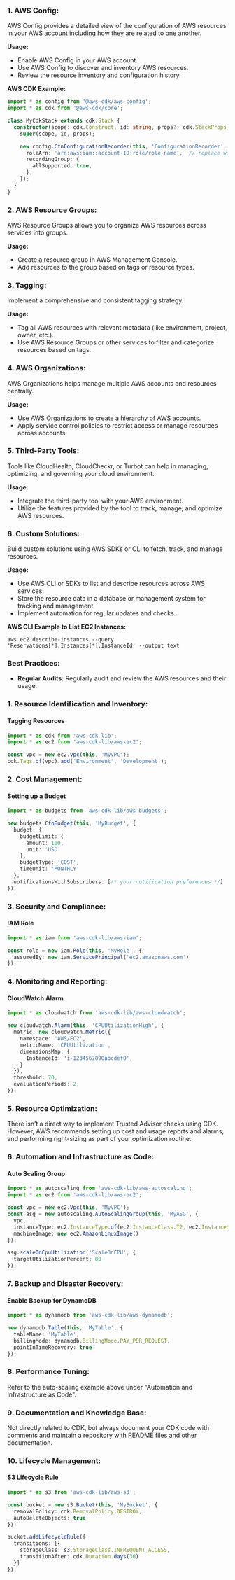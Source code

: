 
### 1. **AWS Config:**
   AWS Config provides a detailed view of the configuration of AWS resources in your AWS account including how they are related to one another.

   **Usage:**
   - Enable AWS Config in your AWS account.
   - Use AWS Config to discover and inventory AWS resources.
   - Review the resource inventory and configuration history.

   **AWS CDK Example:**

   ```typescript
   import * as config from '@aws-cdk/aws-config';
   import * as cdk from '@aws-cdk/core';

   class MyCdkStack extends cdk.Stack {
     constructor(scope: cdk.Construct, id: string, props?: cdk.StackProps) {
       super(scope, id, props);

       new config.CfnConfigurationRecorder(this, 'ConfigurationRecorder', {
         roleArn: 'arn:aws:iam::account-ID:role/role-name',  // replace with actual ARN
         recordingGroup: {
           allSupported: true,
         },
       });
     }
   }
   ```

### 2. **AWS Resource Groups:**
   AWS Resource Groups allows you to organize AWS resources across services into groups.

   **Usage:**
   - Create a resource group in AWS Management Console.
   - Add resources to the group based on tags or resource types.

### 3. **Tagging:**
   Implement a comprehensive and consistent tagging strategy.

   **Usage:**
   - Tag all AWS resources with relevant metadata (like environment, project, owner, etc.).
   - Use AWS Resource Groups or other services to filter and categorize resources based on tags.

### 4. **AWS Organizations:**
   AWS Organizations helps manage multiple AWS accounts and resources centrally.

   **Usage:**
   - Use AWS Organizations to create a hierarchy of AWS accounts.
   - Apply service control policies to restrict access or manage resources across accounts.

### 5. **Third-Party Tools:**
   Tools like CloudHealth, CloudCheckr, or Turbot can help in managing, optimizing, and governing your cloud environment.

   **Usage:**
   - Integrate the third-party tool with your AWS environment.
   - Utilize the features provided by the tool to track, manage, and optimize AWS resources.

### 6. **Custom Solutions:**
   Build custom solutions using AWS SDKs or CLI to fetch, track, and manage resources.

   **Usage:**
   - Use AWS CLI or SDKs to list and describe resources across AWS services.
   - Store the resource data in a database or management system for tracking and management.
   - Implement automation for regular updates and checks.

   **AWS CLI Example to List EC2 Instances:**

   ```shell
   aws ec2 describe-instances --query 'Reservations[*].Instances[*].InstanceId' --output text
   ```

### Best Practices:
   - **Regular Audits:** Regularly audit and review the AWS resources and their usage.




### 1. **Resource Identification and Inventory:**

#### Tagging Resources
```typescript
import * as cdk from 'aws-cdk-lib';
import * as ec2 from 'aws-cdk-lib/aws-ec2';

const vpc = new ec2.Vpc(this, 'MyVPC');
cdk.Tags.of(vpc).add('Environment', 'Development');
```

### 2. **Cost Management:**

#### Setting up a Budget
```typescript
import * as budgets from 'aws-cdk-lib/aws-budgets';

new budgets.CfnBudget(this, 'MyBudget', {
  budget: {
    budgetLimit: {
      amount: 100,
      unit: 'USD'
    },
    budgetType: 'COST',
    timeUnit: 'MONTHLY'
  },
  notificationsWithSubscribers: [/* your notification preferences */]
});
```

### 3. **Security and Compliance:**

#### IAM Role
```typescript
import * as iam from 'aws-cdk-lib/aws-iam';

const role = new iam.Role(this, 'MyRole', {
  assumedBy: new iam.ServicePrincipal('ec2.amazonaws.com')
});
```

### 4. **Monitoring and Reporting:**

#### CloudWatch Alarm
```typescript
import * as cloudwatch from 'aws-cdk-lib/aws-cloudwatch';

new cloudwatch.Alarm(this, 'CPUUtilizationHigh', {
  metric: new cloudwatch.Metric({
    namespace: 'AWS/EC2',
    metricName: 'CPUUtilization',
    dimensionsMap: {
      InstanceId: 'i-1234567890abcdef0',
    }
  }),
  threshold: 70,
  evaluationPeriods: 2,
});
```

### 5. **Resource Optimization:**

There isn’t a direct way to implement Trusted Advisor checks using CDK. However, AWS recommends setting up cost and usage reports and alarms, and performing right-sizing as part of your optimization routine.

### 6. **Automation and Infrastructure as Code:**

#### Auto Scaling Group
```typescript
import * as autoscaling from 'aws-cdk-lib/aws-autoscaling';
import * as ec2 from 'aws-cdk-lib/aws-ec2';

const vpc = new ec2.Vpc(this, 'MyVPC');
const asg = new autoscaling.AutoScalingGroup(this, 'MyASG', {
  vpc,
  instanceType: ec2.InstanceType.of(ec2.InstanceClass.T2, ec2.InstanceSize.MICRO),
  machineImage: new ec2.AmazonLinuxImage()
});

asg.scaleOnCpuUtilization('ScaleOnCPU', {
  targetUtilizationPercent: 80
});
```

### 7. **Backup and Disaster Recovery:**

#### Enable Backup for DynamoDB
```typescript
import * as dynamodb from 'aws-cdk-lib/aws-dynamodb';

new dynamodb.Table(this, 'MyTable', {
  tableName: 'MyTable',
  billingMode: dynamodb.BillingMode.PAY_PER_REQUEST,
  pointInTimeRecovery: true
});
```

### 8. **Performance Tuning:**

Refer to the auto-scaling example above under "Automation and Infrastructure as Code".

### 9. **Documentation and Knowledge Base:**

Not directly related to CDK, but always document your CDK code with comments and maintain a repository with README files and other documentation.

### 10. **Lifecycle Management:**

#### S3 Lifecycle Rule
```typescript
import * as s3 from 'aws-cdk-lib/aws-s3';

const bucket = new s3.Bucket(this, 'MyBucket', {
  removalPolicy: cdk.RemovalPolicy.DESTROY,
  autoDeleteObjects: true
});

bucket.addLifecycleRule({
  transitions: [{
    storageClass: s3.StorageClass.INFREQUENT_ACCESS,
    transitionAfter: cdk.Duration.days(30)
  }]
});
```



